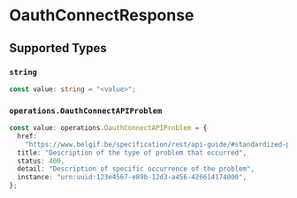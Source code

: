 # OauthConnectResponse


## Supported Types

### `string`

```typescript
const value: string = "<value>";
```

### `operations.OauthConnectAPIProblem`

```typescript
const value: operations.OauthConnectAPIProblem = {
  href:
    "https://www.belgif.be/specification/rest/api-guide/#standardized-problem-types",
  title: "Description of the type of problem that occurred",
  status: 400,
  detail: "Description of specific occurrence of the problem",
  instance: "urn:uuid:123e4567-e89b-12d3-a456-426614174000",
};
```

